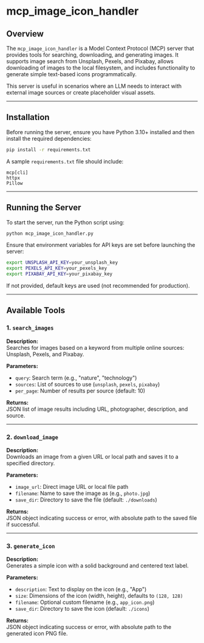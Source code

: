 # mcp_image_icon_handler

## Overview

The `mcp_image_icon_handler` is a Model Context Protocol (MCP) server that provides tools for searching, downloading, and generating images. It supports image search from Unsplash, Pexels, and Pixabay, allows downloading of images to the local filesystem, and includes functionality to generate simple text-based icons programmatically.

This server is useful in scenarios where an LLM needs to interact with external image sources or create placeholder visual assets.

---

## Installation

Before running the server, ensure you have Python 3.10+ installed and then install the required dependencies:

```bash
pip install -r requirements.txt
```

A sample `requirements.txt` file should include:

```
mcp[cli]
httpx
Pillow
```

---

## Running the Server

To start the server, run the Python script using:

```bash
python mcp_image_icon_handler.py
```

Ensure that environment variables for API keys are set before launching the server:

```bash
export UNSPLASH_API_KEY=your_unsplash_key
export PEXELS_API_KEY=your_pexels_key
export PIXABAY_API_KEY=your_pixabay_key
```

If not provided, default keys are used (not recommended for production).

---

## Available Tools

### 1. `search_images`

**Description:**  
Searches for images based on a keyword from multiple online sources: Unsplash, Pexels, and Pixabay.

**Parameters:**
- `query`: Search term (e.g., "nature", "technology")
- `sources`: List of sources to use (`unsplash`, `pexels`, `pixabay`)
- `per_page`: Number of results per source (default: 10)

**Returns:**  
JSON list of image results including URL, photographer, description, and source.

---

### 2. `download_image`

**Description:**  
Downloads an image from a given URL or local path and saves it to a specified directory.

**Parameters:**
- `image_url`: Direct image URL or local file path
- `filename`: Name to save the image as (e.g., `photo.jpg`)
- `save_dir`: Directory to save the file (default: `./downloads`)

**Returns:**  
JSON object indicating success or error, with absolute path to the saved file if successful.

---

### 3. `generate_icon`

**Description:**  
Generates a simple icon with a solid background and centered text label.

**Parameters:**
- `description`: Text to display on the icon (e.g., "App")
- `size`: Dimensions of the icon (width, height), defaults to `(128, 128)`
- `filename`: Optional custom filename (e.g., `app_icon.png`)
- `save_dir`: Directory to save the icon (default: `./icons`)

**Returns:**  
JSON object indicating success or error, with absolute path to the generated icon PNG file.